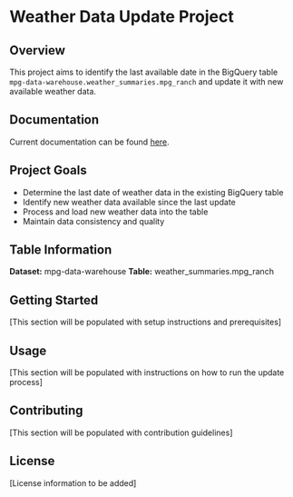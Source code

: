 # Weather Data Update Project

## Overview
This project aims to identify the last available date in the BigQuery table `mpg-data-warehouse.weather_summaries.mpg_ranch` and update it with new available weather data.

## Documentation
Current documentation can be found [here](https://docs.google.com/document/d/1WKzE0v4DiwlfKYjMvTEVgzp_-_6jAv4l4CAtqqy-aII/edit?usp=sharing).

## Project Goals
- Determine the last date of weather data in the existing BigQuery table
- Identify new weather data available since the last update
- Process and load new weather data into the table
- Maintain data consistency and quality

## Table Information
**Dataset:** mpg-data-warehouse
**Table:** weather_summaries.mpg_ranch

## Getting Started
[This section will be populated with setup instructions and prerequisites]

## Usage
[This section will be populated with instructions on how to run the update process]

## Contributing
[This section will be populated with contribution guidelines]

## License
[License information to be added] 